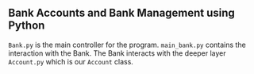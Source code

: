 ## Bank Accounts and Bank Management using Python
`Bank.py` is the main controller for the program. 
`main_bank.py` contains the interaction with the Bank. 
The Bank interacts with the deeper layer `Account.py` which is our `Account` class.
